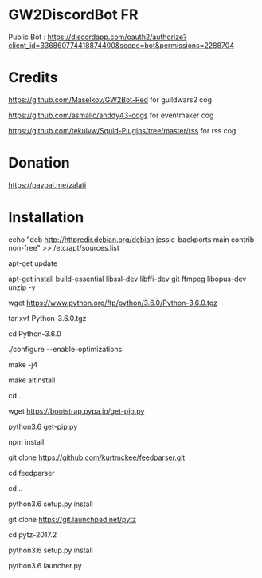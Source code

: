# GW2DiscordBot FR

Public Bot : https://discordapp.com/oauth2/authorize?client_id=336860774418874400&scope=bot&permissions=2288704

# Credits
https://github.com/Maselkov/GW2Bot-Red for guildwars2 cog

https://github.com/asmalic/anddy43-cogs for eventmaker cog

https://github.com/tekulvw/Squid-Plugins/tree/master/rss for rss cog

# Donation

https://paypal.me/zalati

# Installation
echo "deb http://httpredir.debian.org/debian jessie-backports main contrib non-free" >> /etc/apt/sources.list

apt-get update

apt-get install build-essential libssl-dev libffi-dev git ffmpeg libopus-dev unzip -y

wget https://www.python.org/ftp/python/3.6.0/Python-3.6.0.tgz

tar xvf Python-3.6.0.tgz

cd Python-3.6.0

./configure --enable-optimizations

make -j4

make altinstall

cd ..

wget https://bootstrap.pypa.io/get-pip.py

python3.6 get-pip.py

npm install

git clone https://github.com/kurtmckee/feedparser.git

cd feedparser

cd ..

python3.6 setup.py install

git clone https://git.launchpad.net/pytz

cd pytz-2017.2

python3.6 setup.py install

python3.6 launcher.py



